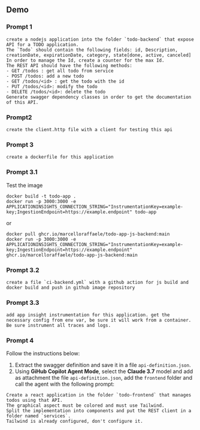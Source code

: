 ## Demo

### Prompt 1
```
create a nodejs application into the folder `todo-backend` that expose API for a TODO application.
The `Todo` should contain the following fields: id, Description, creationDate, expirationDate, category, state[done, active, canceled]
In order to manage the Id, create a counter for the max Id.
The REST API should have the following methods:
- GET /todos : get all todo from service
- POST /todos: add a new todo
- GET /todos/<id> : get the todo with the id
- PUT /todos/<id>: modify the todo
- DELETE /todos/<id>: delete the todo
Generate swagger dependency classes in order to get the documentation of this API.
```

### Prompt2
```
create the client.http file with a client for testing this api
```

### Prompt 3
```
create a dockerfile for this application
```

### Prompt 3.1
Test the image
```
docker build -t todo-app .
docker run -p 3000:3000 -e APPLICATIONINSIGHTS_CONNECTION_STRING="InstrumentationKey=example-key;IngestionEndpoint=https://example.endpoint" todo-app
```
or
```
docker pull ghcr.io/marcelloraffaele/todo-app-js-backend:main
docker run -p 3000:3000 -e APPLICATIONINSIGHTS_CONNECTION_STRING="InstrumentationKey=example-key;IngestionEndpoint=https://example.endpoint" ghcr.io/marcelloraffaele/todo-app-js-backend:main
```

### Prompt 3.2
```
create a file `ci-backend.yml` with a github action for js build and docker build and push in github image repository
```

### Prompt 3.3
```
add app insight instrumentation for this application. get the necessary config from env var, be sure it will work from a container. Be sure instrument all traces and logs.
```

### Prompt 4
Follow the instructions below:
1. Extract the swagger definition and save it in a file `api-definition.json`.
2. Using **GiHub Copilot Agent Mode**, select the **Claude 3.7** model and add as attachment the file `api-definition.json`, add the `frontend` folder and call the agent with the following prompt:
```
Create a react application in the folder `todo-frontend` that manages todos using that API.
The graphical aspect must be colored and must use Tailwind.
Split the implementation into components and put the REST client in a folder named `services`.
Tailwind is already configured, don't configure it.
```